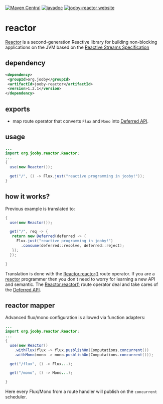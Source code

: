 [![Maven Central](https://maven-badges.herokuapp.com/maven-central/org.jooby/jooby-reactor/badge.svg)](https://maven-badges.herokuapp.com/maven-central/org.jooby/jooby-reactor)
[![javadoc](https://javadoc.io/badge/org.jooby/jooby-reactor.svg)](https://javadoc.io/doc/org.jooby/jooby-reactor/1.2.1)
[![jooby-reactor website](https://img.shields.io/badge/jooby-reactor-brightgreen.svg)](http://jooby.org/doc/reactor)
# reactor

<a href="http://projectreactor.io">Reactor</a> is a second-generation Reactive library for building non-blocking applications on the JVM based on the <a href="http://www.reactive-streams.org">Reactive Streams Specification</a>

## dependency

```xml
<dependency>
 <groupId>org.jooby</groupId>
 <artifactId>jooby-reactor</artifactId>
 <version>1.2.1</version>
</dependency>
```

## exports

* map route operator that converts ```Flux``` and ```Mono``` into [Deferred API](/apidocs/org/jooby/Deferred.html).

## usage

```java
...
import org.jooby.reactor.Reactor;
...
{
  use(new Reactor());

  get("/", () -> Flux.just("reactive programming in jooby!"));
}
```

## how it works?

Previous example is translated to:

```java
{
  use(new Reactor());

  get("/", req -> {
   return new Deferred(deferred -> {
     Flux.just("reactive programming in jooby!")
       .consume(deferred::resolve, deferred::reject);
   });
  });

}
```

Translation is done with the [Reactor.reactor()](/apidocs/org/jooby/reactor/Reactor.html#reactor--) route operator. If you are a <a href="http://projectreactor.io">reactor</a> programmer then you don't need to worry for learning a new API and semantic. The [Reactor.reactor()](/apidocs/org/jooby/reactor/Reactor.html#reactor--) route operator deal and take cares of the [Deferred API](/apidocs/org/jooby/Deferred.html).


## reactor mapper

Advanced flux/mono configuration is allowed via function adapters:

```java
...
import org.jooby.reactor.Reactor;
...
{
  use(new Reactor()
    .withFlux(flux -> flux.pusblishOn(Computations.concurrent())
    .withMono(mono -> mono.pusblishOn(Computations.concurrent()));

  get("/flux", () -> Flux...);

  get("/mono", () -> Mono...);

}
```

Here every Flux/Mono from a route handler will publish on the ```concurrent``` scheduler.
